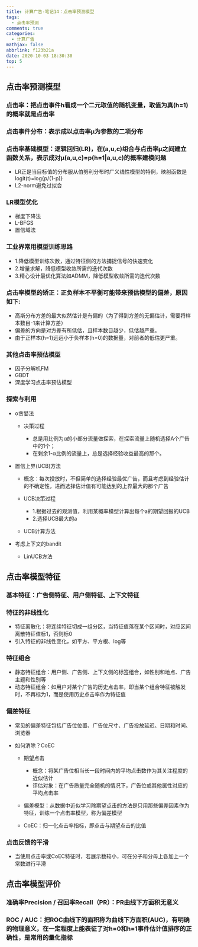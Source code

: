 ```yaml
---
title: 计算广告-笔记14：点击率预测模型
tags:
  - 点击率预测
comments: true
categories:
  - 计算广告
mathjax: false
abbrlink: f123b21a
date: 2020-10-03 18:30:30
top: 5
---
```


## 点击率预测模型

### 点击率：把点击事件h看成一个二元取值的随机变量，取值为真(h=1)的概率就是点击率

### 点击事件分布：表示成以点击率μ为参数的二项分布

### 点击率基础模型：逻辑回归(LR)，在(a,u,c)组合与点击率μ之间建立函数关系，表示成对μ(a,u,c)=p(h=1|a,u,c)的概率建模问题

- LR正是当目标值的分布服从伯努利分布时广义线性模型的特例，映射函数是logit(t)=log{p/(1-p)}
- L2-norm避免过拟合

### LR模型优化

- 梯度下降法
- L-BFGS
- 置信域法

### 工业界常用模型训练思路

- 1.降低模型训练次数，通过特征侧的方法捕捉信号的快速变化
- 2.增量求解，降低模型收敛所需的迭代次数
- 3.精心设计最优化算法如ADMM，降低模型收敛所需的迭代次数

### 点击率模型的矫正：正负样本不平衡可能带来预估模型的偏差，原因如下:

- 高斯分布方差的最大似然估计是有偏的（为了得到方差的无偏估计，需要将样本数目-1来计算方差）
- 偏差的方向是对方差有所低估，且样本数目越少，低估越严重。
- 由于正样本(h=1)远远小于负样本(h=0)的数据量，对前者的低估更严重。

### 其他点击率预估模型

- 因子分解机FM
- GBDT
- 深度学习点击率预估模型

### 探索与利用

- α贪婪法

	- 决策过程

		- 总是用比例为α的小部分流量做探索，在探索流量上随机选择A个广告中的1个；
		- 在剩余1-α比例的流量上，总是选择经验收益最高的那个。

- 置信上界(UCB)方法

	- 概念：每次投放时，不但简单的选择经验最优广告，而且考虑到经验估计的不确定性，进而选择估计值有可能达到的上界最大的那个广告
	- UCB决策过程

		- 1.根据过去的观测值，利用某概率模型计算出每个a的期望回报的UCB
		- 2.选择UCB最大的a

	- UCB计算方法

- 考虑上下文的bandit

	- LinUCB方法

## 点击率模型特征

### 基本特征：广告侧特征、用户侧特征、上下文特征

### 特征的非线性化

- 特征离散化：将连续特征切成一组分区，当特征值落在某个区间时，对应区间离散特征值标1，否则标0
- 引入特征的非线性变化，如平方、平方根、log等

### 特征组合

- 静态特征组合：用户侧、广告侧、上下文侧的标签组合，如性别和地点、广告主题和性别等
- 动态特征组合：如用户对某个广告的历史点击率，即当某个组合特征被触发时，不再标为1，而是使用历史点击率作为特征值

### 偏差特征

- 常见的偏差特征包括广告位位置、广告位尺寸、广告投放延迟、日期和时间、浏览器
- 如何消除？CoEC

	- 期望点击

		- 概念：将某广告位相当长一段时间内的平均点击数作为其关注程度的近似估计
		- 评估对象：在广告质量完全随机的情况下，广告位或其他属性对应的平均点击率

	- 偏差模型：从数据中近似学习除期望点击的方法是只用那些偏差因素作为特征，训练一个点击率模型，称为偏差模型
	- CoEC：归一化点击率指标，即点击与期望点击的比值

### 点击反馈的平滑

- 当使用点击率或CoEC特征时，若展示数较小，可在分子和分母上各加上一个常数进行平滑

## 点击率模型评价

### 准确率Precision / 召回率Recall（PR）：PR曲线下方面积无意义

### ROC / AUC：把ROC曲线下的面积称为曲线下方面积(AUC)，有明确的物理意义，在一定程度上能表征了对h=0和h=1事件估计值排序的正确性，是常用的量化指标

